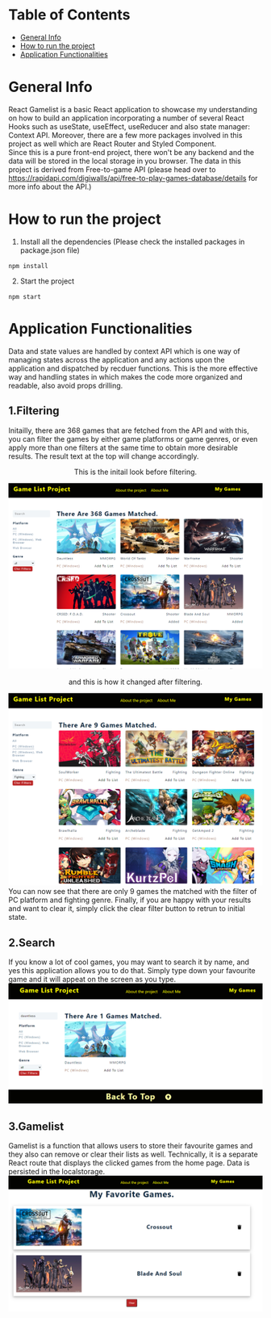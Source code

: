 # Table of Contents
* [General Info](#general-info)
* [How to run the project](#how-to-run-the-project)
* [Application Functionalities](#application-functionalities)

# General Info
React Gamelist is a basic React application to showcase my understanding on how to build an application incorporating a number of several React Hooks such as useState, useEffect, useReducer and also state manager: Context API. Moreover, there are a few more packages involved in this project as well which are React Router and Styled Component.<br/>
Since this is a pure front-end project, there won't be any backend and the data will be stored in the local storage in you browser.
The data in this project is derived from Free-to-game API (please head over to https://rapidapi.com/digiwalls/api/free-to-play-games-database/details for more info about the API.)

# How to run the project
1. Install all the dependencies (Please check the installed packages in package.json file)
```
npm install
```

2. Start the project
```
npm start
```



# Application Functionalities
Data and state values are handled by context API which is one way of managing states across the application and any actions upon the application and dispatched by recduer functions. This is the more effective way and handling states in which makes the code more organized and readable, also avoid props drilling.
## 1.Filtering
Initailly, there are 368 games that are fetched from the API and with this, you can filter the games by either game platforms or game genres, or even apply more than one filters at the same time to obtain more desirable results. The result text at the top will change accordingly.
<br/>
<p align="center">
  This is the initail look before filtering.
  </p>

<img src="github_pic/Initail_page.png"/>
<p align="center">
and this is how it changed after filtering.
</p>
<img src="github_pic/after_filter.png"/>
You can now see that there are only 9 games the matched with the filter of PC platform and fighting genre. Finally, if you are happy with your results and want to clear it, simply click the clear filter button to retrun to initial state.

## 2.Search
If you know a lot of cool games, you may want to search it by name, and yes this application allows you to do that. Simply type down your favourite game and it will appeat on the screen as you type. 
<img src="github_pic/search.png"/>

## 3.Gamelist
Gamelist is a function that allows users to store their favourite games and they also can remove or clear their lists as well. Technically, it is a separate React route that displays the clicked games from the home page. Data is persisted in the localstorage.
<img src="github_pic/gamelist.png"/>
